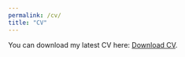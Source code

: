 ```yaml
---
permalink: /cv/
title: "CV"
---
```


You can download my latest CV here: [Download CV](/files/Ayushi_Choudhary_CV_2025.pdf).